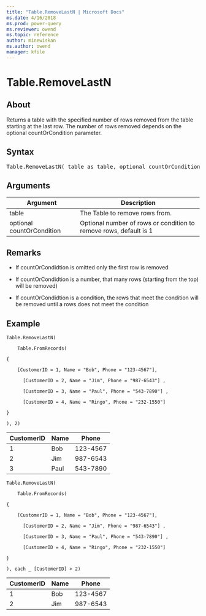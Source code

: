 ```yaml
---
title: "Table.RemoveLastN | Microsoft Docs"
ms.date: 4/16/2018
ms.prod: power-query
ms.reviewer: owend
ms.topic: reference
author: minewiskan
ms.author: owend
manager: kfile
---
```

# Table.RemoveLastN

  
## About  
Returns a table with the specified number of rows removed from the table starting at the last row. The number of rows removed depends on the optional countOrCondition parameter.  
  
## Syntax

<pre>
Table.RemoveLastN( table as table, optional countOrCondition as any) as table  
</pre> 
  
## Arguments  
  
|Argument|Description|  
|------------|---------------|  
|table|The Table to remove rows from.|  
|optional countOrCondition|Optional number of rows or condition to remove rows, default is 1|  
  
## <a name="__toc360789538"></a>Remarks  
  
-   If countOrCondidtion is omitted only the first row is removed  
  
-   If countOrCondidtion is a number, that many rows (starting from the top) will be removed)  
  
-   If countOrCondidtion is a condition, the rows that meet the condition will be removed until a rows does not meet the condition  
  
## Example  
  
```powerquery-m 
Table.RemoveLastN(  
  
    Table.FromRecords(  
  
{  
  
    [CustomerID = 1, Name = "Bob", Phone = "123-4567"],  
  
      [CustomerID = 2, Name = "Jim", Phone = "987-6543"] ,  
  
      [CustomerID = 3, Name = "Paul", Phone = "543-7890"] ,  
  
      [CustomerID = 4, Name = "Ringo", Phone = "232-1550"]  
  
}  
  
), 2)  
```  
  
|CustomerID|Name|Phone|  
|--------------|--------|---------|  
|1|Bob|123-4567|  
|2|Jim|987-6543|  
|3|Paul|543-7890|  
  
```powerquery-m
Table.RemoveLastN(  
  
    Table.FromRecords(  
  
{  
  
    [CustomerID = 1, Name = "Bob", Phone = "123-4567"],  
  
      [CustomerID = 2, Name = "Jim", Phone = "987-6543"] ,  
  
      [CustomerID = 3, Name = "Paul", Phone = "543-7890"] ,  
  
      [CustomerID = 4, Name = "Ringo", Phone = "232-1550"]  
  
}  
  
), each _ [CustomerID] > 2)  
```  
  
|CustomerID|Name|Phone|  
|--------------|--------|---------|  
|1|Bob|123-4567|  
|2|Jim|987-6543|  
  
